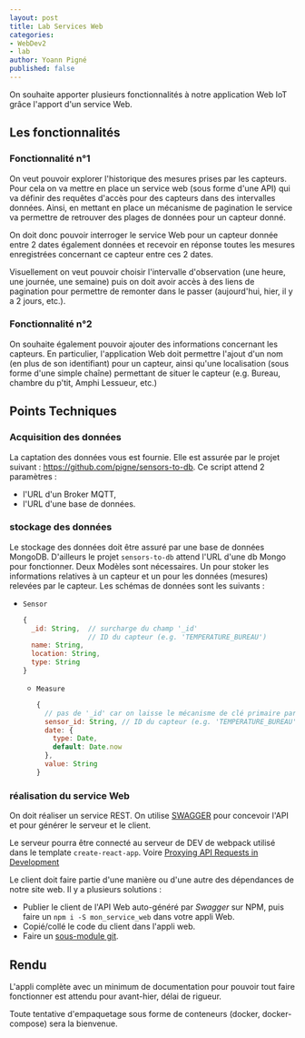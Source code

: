 ```yaml
---
layout: post
title: Lab Services Web
categories:
- WebDev2
- lab
author: Yoann Pigné
published: false
---
```



On souhaite apporter plusieurs fonctionnalités à notre application Web IoT grâce l'apport d'un service Web.

## Les fonctionnalités

### Fonctionnalité n°1

On veut pouvoir explorer l'historique des mesures prises par les capteurs. Pour cela on va mettre en place un service web (sous forme d'une API) qui va définir des requêtes d'accès pour des capteurs dans des intervalles données. Ainsi, en mettant en place un mécanisme de pagination le service va permettre de retrouver des plages de données pour un capteur donné.

On doit donc pouvoir interroger le service Web pour un capteur donnée entre 2 dates également données et recevoir en réponse toutes les mesures enregistrées concernant ce capteur entre ces 2 dates.

Visuellement on veut pouvoir choisir l'intervalle d'observation (une heure, une journée, une semaine) puis on doit avoir accès à des liens de pagination pour permettre de remonter dans le passer (aujourd'hui, hier, il y a 2 jours, etc.).

### Fonctionnalité n°2

On souhaite également pouvoir ajouter des informations concernant les capteurs. En particulier, l'application Web doit permettre l'ajout d'un nom (en plus de son identifiant) pour un capteur, ainsi qu'une localisation (sous forme d'une simple chaîne) permettant de situer le capteur (e.g. Bureau, chambre du p'tit, Amphi Lessueur, etc.)

## Points Techniques

### Acquisition des données

La captation des données vous est fournie. Elle est assurée par le projet suivant : <https://github.com/pigne/sensors-to-db>. Ce script attend 2 paramètres :

- l'URL d'un Broker MQTT,
- l'URL d'une base de données.

### stockage des données

Le stockage des données doit être assuré par une base de données MongoDB. D'ailleurs le projet `sensors-to-db` attend l'URL d'une db Mongo pour fonctionner. Deux Modèles sont nécessaires. Un pour stoker les informations relatives à un capteur et un pour les données (mesures) relevées par le capteur. Les schémas de données sont les suivants :

- `Sensor`

  ```js
  {
    _id: String,  // surcharge du champ '_id'
                  // ID du capteur (e.g. 'TEMPERATURE_BUREAU')
    name: String,
    location: String,
    type: String
  }
  ```

  - `Measure`

    ```js
    {
      // pas de '_id' car on laisse le mécanisme de clé primaire par défaut
      sensor_id: String, // ID du capteur (e.g. 'TEMPERATURE_BUREAU')
      date: {
        type: Date,
        default: Date.now
      },
      value: String
    }
    ```

### réalisation du service Web

On doit réaliser un service REST. On utilise [SWAGGER](http://editor.swagger.io/#/) pour concevoir l'API et pour générer le serveur et le client.

Le serveur pourra être connecté au serveur de DEV de webpack utilisé dans le template `create-react-app`. Voire [Proxying API Requests in Development](https://github.com/facebookincubator/create-react-app/blob/master/packages/react-scripts/template/README.md#proxying-api-requests-in-development)

Le client doit faire partie d'une manière ou d'une autre des dépendances de notre site web. Il y a plusieurs solutions :

- Publier le client de l'API Web auto-généré par *Swagger* sur NPM, puis faire un `npm i -S mon_service_web` dans votre appli Web.
- Copié/collé le code du client dans l'appli web.
- Faire un [sous-module git](https://git-scm.com/book/fr/v2/Utilitaires-Git-Sous-modules).


## Rendu

L'appli complète avec un minimum de documentation pour pouvoir tout faire fonctionner est attendu pour avant-hier, délai de rigueur.

Toute tentative d'empaquetage sous forme de conteneurs (docker, docker-compose) sera la bienvenue.

